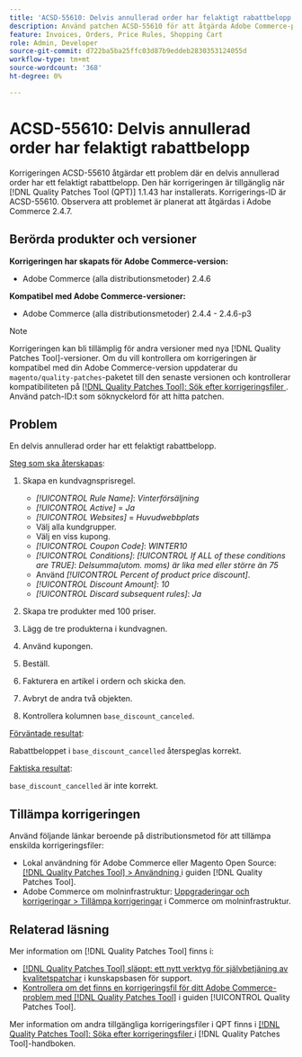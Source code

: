 ```yaml
---
title: 'ACSD-55610: Delvis annullerad order har felaktigt rabattbelopp'
description: Använd patchen ACSD-55610 för att åtgärda Adobe Commerce-problemet där en delvis annullerad order har ett felaktigt rabattbelopp.
feature: Invoices, Orders, Price Rules, Shopping Cart
role: Admin, Developer
source-git-commit: d722ba5ba25ffc03d87b9eddeb2830353124055d
workflow-type: tm+mt
source-wordcount: '368'
ht-degree: 0%

---
```


# ACSD-55610: Delvis annullerad order har felaktigt rabattbelopp

Korrigeringen ACSD-55610 åtgärdar ett problem där en delvis annullerad order har ett felaktigt rabattbelopp. Den här korrigeringen är tillgänglig när [!DNL Quality Patches Tool (QPT)] 1.1.43 har installerats. Korrigerings-ID är ACSD-55610. Observera att problemet är planerat att åtgärdas i Adobe Commerce 2.4.7.

## Berörda produkter och versioner

**Korrigeringen har skapats för Adobe Commerce-version:**

* Adobe Commerce (alla distributionsmetoder) 2.4.6

**Kompatibel med Adobe Commerce-versioner:**

* Adobe Commerce (alla distributionsmetoder) 2.4.4 - 2.4.6-p3

>[!NOTE]
>
>Korrigeringen kan bli tillämplig för andra versioner med nya [!DNL Quality Patches Tool]-versioner. Om du vill kontrollera om korrigeringen är kompatibel med din Adobe Commerce-version uppdaterar du `magento/quality-patches`-paketet till den senaste versionen och kontrollerar kompatibiliteten på [[!DNL Quality Patches Tool]: Sök efter korrigeringsfiler ](https://experienceleague.adobe.com/tools/commerce-quality-patches/index.html). Använd patch-ID:t som söknyckelord för att hitta patchen.

## Problem

En delvis annullerad order har ett felaktigt rabattbelopp.

<u>Steg som ska återskapas</u>:

1. Skapa en kundvagnsprisregel.

   * *[!UICONTROL Rule Name]*: *Vinterförsäljning*
   * *[!UICONTROL Active]* = *Ja*
   * *[!UICONTROL Websites]* = *Huvudwebbplats*
   * Välj alla kundgrupper.
   * Välj en viss kupong.
   * *[!UICONTROL Coupon Code]*: *WINTER10*
   * *[!UICONTROL Conditions]*: *[!UICONTROL If ALL of these conditions are TRUE]*: *Delsumma(utom. moms) är lika med eller större än 75*
   * Använd *[!UICONTROL Percent of product price discount]*.
   * *[!UICONTROL Discount Amount]*: *10*
   * *[!UICONTROL Discard subsequent rules]*: *Ja*

1. Skapa tre produkter med 100 priser.
1. Lägg de tre produkterna i kundvagnen.
1. Använd kupongen.
1. Beställ.
1. Fakturera en artikel i ordern och skicka den.
1. Avbryt de andra två objekten.
1. Kontrollera kolumnen `base_discount_canceled`.

<u>Förväntade resultat</u>:

Rabattbeloppet i `base_discount_cancelled` återspeglas korrekt.

<u>Faktiska resultat</u>:

`base_discount_cancelled` är inte korrekt.

## Tillämpa korrigeringen

Använd följande länkar beroende på distributionsmetod för att tillämpa enskilda korrigeringsfiler:

* Lokal användning för Adobe Commerce eller Magento Open Source: [[!DNL Quality Patches Tool] > Användning ](https://experienceleague.adobe.com/docs/commerce-operations/tools/quality-patches-tool/usage.html) i guiden [!DNL Quality Patches Tool].
* Adobe Commerce om molninfrastruktur: [Uppgraderingar och korrigeringar > Tillämpa korrigeringar](https://experienceleague.adobe.com/docs/commerce-cloud-service/user-guide/develop/upgrade/apply-patches.html) i Commerce om molninfrastruktur.

## Relaterad läsning

Mer information om [!DNL Quality Patches Tool] finns i:

* [[!DNL Quality Patches Tool] släppt: ett nytt verktyg för självbetjäning av kvalitetspatchar](https://experienceleague.adobe.com/en/docs/commerce-knowledge-base/kb/announcements/commerce-announcements/magento-quality-patches-released-new-tool-to-self-serve-quality-patches) i kunskapsbasen för support.
* [Kontrollera om det finns en korrigeringsfil för ditt Adobe Commerce-problem med  [!DNL Quality Patches Tool]](/help/tools/quality-patches-tool/patches-available-in-qpt/check-patch-for-magento-issue-with-magento-quality-patches.md) i guiden [!UICONTROL Quality Patches Tool].


Mer information om andra tillgängliga korrigeringsfiler i QPT finns i [[!DNL Quality Patches Tool]: Söka efter korrigeringsfiler ](https://experienceleague.adobe.com/tools/commerce-quality-patches/index.html) i [!DNL Quality Patches Tool]-handboken.
